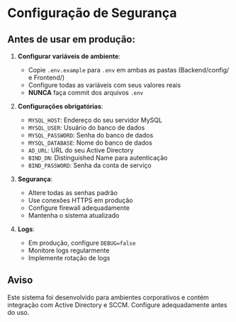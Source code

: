 # Configuração de Segurança

## Antes de usar em produção:

1. **Configurar variáveis de ambiente**:

    - Copie `.env.example` para `.env` em ambas as pastas (Backend/config/ e Frontend/)
    - Configure todas as variáveis com seus valores reais
    - **NUNCA** faça commit dos arquivos `.env`

2. **Configurações obrigatórias**:

    - `MYSQL_HOST`: Endereço do seu servidor MySQL
    - `MYSQL_USER`: Usuário do banco de dados
    - `MYSQL_PASSWORD`: Senha do banco de dados
    - `MYSQL_DATABASE`: Nome do banco de dados
    - `AD_URL`: URL do seu Active Directory
    - `BIND_DN`: Distinguished Name para autenticação
    - `BIND_PASSWORD`: Senha da conta de serviço

3. **Segurança**:

    - Altere todas as senhas padrão
    - Use conexões HTTPS em produção
    - Configure firewall adequadamente
    - Mantenha o sistema atualizado

4. **Logs**:
    - Em produção, configure `DEBUG=false`
    - Monitore logs regularmente
    - Implemente rotação de logs

## Aviso

Este sistema foi desenvolvido para ambientes corporativos e contém integração com Active Directory e SCCM. Configure adequadamente antes do uso.
